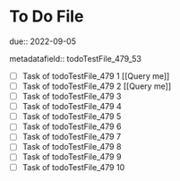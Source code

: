 # To Do File

due:: 2022-09-05

metadatafield:: todoTestFile_479_53

- [ ] Task of todoTestFile_479 1 [[Query me]]
- [ ] Task of todoTestFile_479 2 [[Query me]]
- [ ] Task of todoTestFile_479 3
- [ ] Task of todoTestFile_479 4
- [ ] Task of todoTestFile_479 5
- [ ] Task of todoTestFile_479 6
- [ ] Task of todoTestFile_479 7
- [ ] Task of todoTestFile_479 8
- [ ] Task of todoTestFile_479 9
- [ ] Task of todoTestFile_479 10